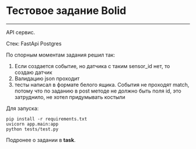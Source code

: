 # Тестовое задание Bolid
***
API сервис.

Стек: FastApi Postgres

По спорным моментам задания решил так:
1. Eсли создается событие, но датчика с таким sensor_id нет, то создаю датчик
2. Валидацию json проходит
3. тесты написал в формате белого ящика. События не проходят match, потому что по заданию в post методе не должно быть поля id, это затруднило, не хотел придумывать костыли

Для запуска:
```
pip install -r requirements.txt 
uvicorn app.main:app    
python tests/test.py
```

Подронее о задании в __task__.
